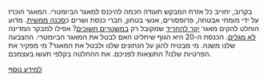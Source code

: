 <p>בקרוב, יחוייב כל אזרח המבקש תעודה חכמה להיכנס  למאגר הביומטרי. המאגר הוכרז
על ידי מומחי אבטחה, פרופסורים, אנשי בטחון, חברי כנסת ושרים 
כ<a href="http://m.no2bio.org/post-letters-to-knesset.html" target="_blank">סכנה ממשית</a>.
מדוע הוחלט להקים מאגר
<a href="http://m.no2bio.org/post-costs.html" target="_blank">יקר להחריד</a>
שמקובל רק
<a href="https://dubiousdod.org/biomap" target="_blank">במשטרים חשוכים</a>?
אפילו למבקר המדינה
<a href="https://archive.today/Lc8eu#selection-547.0-561.404" target="_blank">לא מגלים</a>.
הכנסת ה-20 היא הגוף שיחליט האם לבטל את המאגר הביומטרי.
ההצבעה שלנו משנה.
<span class="yes">מי מבטיח להגן על הנתונים שלנו</span> ולבטל את המאגר?
<span class="no">מי מפקיר את הפרטיות שלנו</span>? 
התוצאות לפניכם. את ההחלטה בקלפי תעשו בעצמכם.</p>

<a href="http://no2bio.org/the-problem/" target="_blank">למידע נוסף</a>
